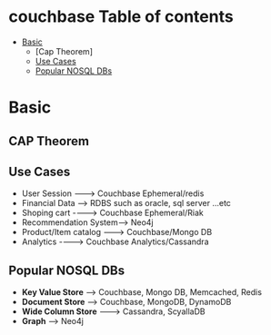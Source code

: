 # couchbase Table of contents
- [Basic](#basic)
  - [Cap Theorem]
  - [Use Cases](#use-cases)
  - [Popular NOSQL DBs](#popular-nosql-dbs)
 
# Basic
## CAP Theorem
## Use Cases
- User Session ---> Couchbase Ephemeral/redis
- Financial Data --> RDBS such as oracle, sql server ...etc
- Shoping cart ----> Couchbase Ephemeral/Riak
- Recommendation System--> Neo4j
- Product/Item catalog ---> Couchbase/Mongo DB
- Analytics ----> Couchbase Analytics/Cassandra

## Popular NOSQL DBs
- **Key Value Store** --> Couchbase, Mongo DB, Memcached, Redis
- **Document Store** --> Couchbase, MongoDB, DynamoDB
- **Wide Column Store** ---> Cassandra, ScyallaDB
- **Graph** --> Neo4j
